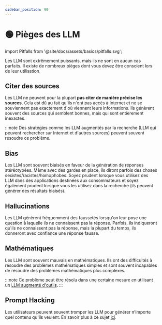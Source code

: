 ```yaml
---
sidebar_position: 90
---
```


# 🟢 Pièges des LLM

import Pitfalls from '@site/docs/assets/basics/pitfalls.svg';

<div style={{textAlign: 'center'}}>
  <Pitfalls style={{width:"100%",height:"300px",verticalAlign:"top"}}/>
</div>

Les LLM sont extrêmement puissants, mais ils ne sont en aucun cas parfaits. Il existe de nombreux pièges dont vous devez être conscient lors de leur utilisation.

## Citer des sources

Les LLM ne peuvent pour la plupart **pas citer de manière précise les sources**. Cela est dû au fait qu'ils n'ont pas accès à Internet et ne se souviennent pas exactement d'où viennent leurs informations. Ils génèrent souvent des sources qui semblent bonnes, mais qui sont entièrement inexactes.

:::note
Des stratégies comme les LLM augmentés par la recherche (LLM qui peuvent rechercher sur Internet et d'autres sources) peuvent souvent résoudre ce problème.

## Bias

Les LLM sont souvent biaisés en faveur de la génération de réponses stéréotypées. Même avec des gardes en place, ils diront parfois des choses sexistes/racistes/homophobes. Soyez prudent lorsque vous utilisez des LLM dans des applications destinées aux consommateurs et soyez également prudent lorsque vous les utilisez dans la recherche (ils peuvent générer des résultats biaisés).

## Hallucinations

Les LLM génèrent fréquemment des faussetés lorsqu'on leur pose une question à laquelle ils ne connaissent pas la réponse. Parfois, ils indiqueront qu'ils ne connaissent pas la réponse, mais la plupart du temps, ils donneront avec confiance une réponse fausse.

## Mathématiques

Les LLM sont souvent mauvais en mathématiques. Ils ont des difficultés à résoudre des problèmes mathématiques simples et sont souvent incapables de résoudre des problèmes mathématiques plus complexes.

:::note
Ce problème peut être résolu dans une certaine mesure en utilisant un [LLM augmenté d'outils](https://learnprompting.org/docs/advanced_applications/mrkl).
:::

## Prompt Hacking

Les utilisateurs peuvent souvent tromper les LLM pour générer n'importe quel contenu qu'ils veulent. En savoir plus à ce sujet [ici](https://learnprompting.org/docs/category/-prompt-hacking).